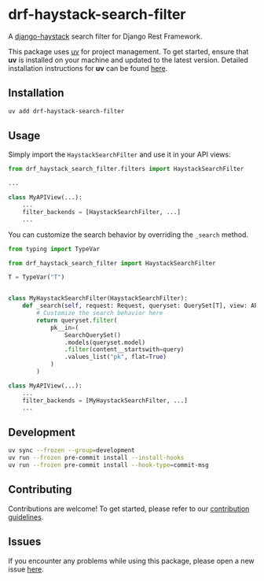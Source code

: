 # drf-haystack-search-filter

A [django-haystack](https://github.com/django-haystack/django-haystack) search filter for Django Rest Framework.

This package uses [uv](https://docs.astral.sh/uv/) for project management. To get started, ensure that **uv** is installed on your machine and updated to the latest version. Detailed installation instructions for **uv** can be found [here](https://docs.astral.sh/uv/getting-started/installation/).

## Installation

```bash
uv add drf-haystack-search-filter
```

## Usage

Simply import the `HaystackSearchFilter` and use it in your API views:

```python
from drf_haystack_search_filter.filters import HaystackSearchFilter

...

class MyAPIView(...):
    ...
    filter_backends = [HaystackSearchFilter, ...]
    ...
```

You can customize the search behavior by overriding the `_search` method.

```python
from typing import TypeVar

from drf_haystack_search_filter import HaystackSearchFilter

T = TypeVar("T")


class MyHaystackSearchFilter(HaystackSearchFilter):
    def _search(self, request: Request, queryset: QuerySet[T], view: APIView, query: str) -> QuerySet[T]:
        # Customize the search behavior here
        return queryset.filter(
            pk__in=(
                SearchQuerySet()
                .models(queryset.model)
                .filter(content__startswith=query)
                .values_list("pk", flat=True)
            )
        )

class MyAPIView(...):
    ...
    filter_backends = [MyHaystackSearchFilter, ...]
    ...
```

## Development

```bash
uv sync --frozen --group=development
uv run --frozen pre-commit install --install-hooks
uv run --frozen pre-commit install --hook-type=commit-msg
```

## Contributing

Contributions are welcome! To get started, please refer to our [contribution guidelines](https://github.com/stefanofusai/drf-haystack-search-filter/blob/main/CONTRIBUTING.md).

## Issues

If you encounter any problems while using this package, please open a new issue [here](https://github.com/stefanofusai/drf-haystack-search-filter/issues).
